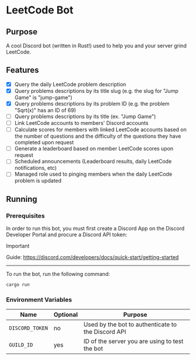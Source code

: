 # LeetCode Bot

## Purpose

A cool Discord bot (written in Rust!) used to help you and your server grind LeetCode.

## Features

- [x] Query the daily LeetCode problem description
- [x] Query problems descriptions by its title slug (e.g. the slug for "Jump Game" is "jump-game")
- [x] Query problems descriptions by its problem ID (e.g. the problem "Sqrt(x)" has an ID of 69)
- [ ] Query problems descriptions by its title (ex. "Jump Game")
- [ ] Link LeetCode accounts to members' Discord accounts
- [ ] Calculate scores for members with linked LeetCode accounts based on the number of questions and the difficulty of the questions they have completed upon request
- [ ] Generate a leaderboard based on member LeetCode scores upon request
- [ ] Scheduled announcements (Leaderboard results, daily LeetCode notifications, etc)
- [ ] Managed role used to pinging members when the daily LeetCode problem is updated

## Running

### Prerequisites

In order to run this bot, you must first create a Discord App on the Discord Developer Portal and procure a Discord API token:

> [!IMPORTANT] 
> Guide: https://discord.com/developers/docs/quick-start/getting-started

---

To run the bot, run the following command:

```sh
cargo run
```

### Environment Variables

Name            | Optional | Purpose
----------------|----------|--------------
`DISCORD_TOKEN` | no       | Used by the bot to authenticate to the Discord API
`GUILD_ID`      | yes      | ID of the server you are using to test the bot

